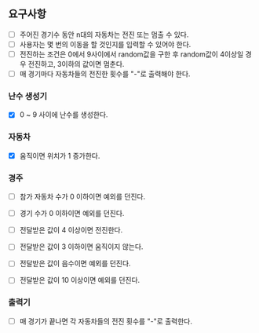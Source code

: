 ## 요구사항

- [ ] 주어진 경기수 동안 n대의 자동차는 전진 또는 멈출 수 있다.
- [ ] 사용자는 몇 번의 이동을 할 것인지를 입력할 수 있어야 한다.
- [ ] 전진하는 조건은 0에서 9사이에서 random값을 구한 후 random값이 4이상일 경우 전진하고, 3이하의 값이면 멈춘다.
- [ ] 매 경기마다 자동차들의 전진한 횟수를 "-"로 출력해야 한다.

### 난수 생성기
- [X] 0 ~ 9 사이에 난수를 생성한다.

### 자동차
- [X] 움직이면 위치가 1 증가한다.

### 경주
- [ ] 참가 자동차 수가 0 이하이면 예외를 던진다.
- [ ] 경기 수가 0 이하이면 예외를 던진다.
- [ ] 전달받은 값이 4 이상이면 전진한다.
- [ ] 전달받은 값이 3 이하이면 움직이지 않는다.
- [ ] 전달받은 값이 음수이면 예외를 던진다.
- [ ] 전달받은 값이 10 이상이면 예외를 던진다.


### 출력기
- [ ] 매 경기가 끝나면 각 자동차들의 전진 횟수를 "-"로 출력한다.